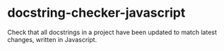 # docstring-checker-javascript
Check that all docstrings in a project have been updated to match latest changes, written in Javascript.
